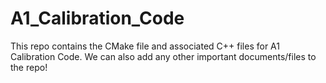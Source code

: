 # A1_Calibration_Code

This repo contains the CMake file and associated C++ files for A1 Calibration Code. 
We can also add any other important documents/files to the repo!
